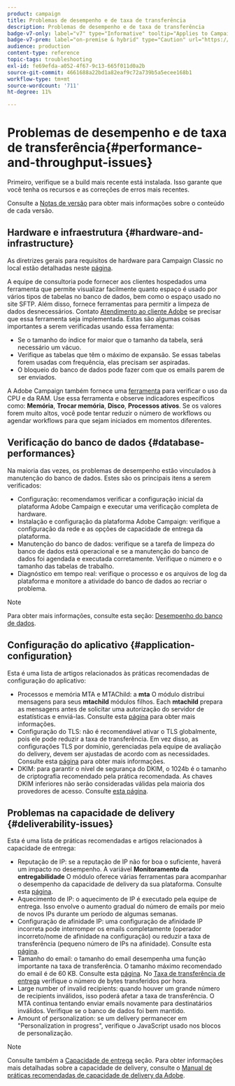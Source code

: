 ```yaml
---
product: campaign
title: Problemas de desempenho e de taxa de transferência
description: Problemas de desempenho e de taxa de transferência
badge-v7-only: label="v7" type="Informative" tooltip="Applies to Campaign Classic v7 only"
badge-v7-prem: label="on-premise & hybrid" type="Caution" url="https://experienceleague.adobe.com/docs/campaign-classic/using/installing-campaign-classic/architecture-and-hosting-models/hosting-models-lp/hosting-models.html" tooltip="Applies to on-premise and hybrid deployments only"
audience: production
content-type: reference
topic-tags: troubleshooting
exl-id: fe69efda-a052-4f67-9c13-665f011d0a2b
source-git-commit: 4661688a22bd1a82eaf9c72a739b5a5ecee168b1
workflow-type: tm+mt
source-wordcount: '711'
ht-degree: 11%

---
```


# Problemas de desempenho e de taxa de transferência{#performance-and-throughput-issues}



Primeiro, verifique se a build mais recente está instalada. Isso garante que você tenha os recursos e as correções de erros mais recentes.

Consulte a [Notas de versão](../../rn/using/latest-release.md) para obter mais informações sobre o conteúdo de cada versão.

## Hardware e infraestrutura {#hardware-and-infrastructure}

As diretrizes gerais para requisitos de hardware para Campaign Classic no local estão detalhadas neste [página](https://helpx.adobe.com/br/campaign/kb/hardware-sizing-guide.html).

A equipe de consultoria pode fornecer aos clientes hospedados uma ferramenta que permite visualizar facilmente quanto espaço é usado por vários tipos de tabelas no banco de dados, bem como o espaço usado no site SFTP. Além disso, fornece ferramentas para permitir a limpeza de dados desnecessários. Contato [Atendimento ao cliente Adobe](https://helpx.adobe.com/br/enterprise/admin-guide.html/enterprise/using/support-for-experience-cloud.ug.html) se precisar que essa ferramenta seja implementada. Estas são algumas coisas importantes a serem verificadas usando essa ferramenta:

* Se o tamanho do índice for maior que o tamanho da tabela, será necessário um vácuo.
* Verifique as tabelas que têm o máximo de expansão. Se essas tabelas forem usadas com frequência, elas precisam ser aspiradas.
* O bloqueio do banco de dados pode fazer com que os emails parem de ser enviados.

A Adobe Campaign também fornece uma [ferramenta](../../production/using/monitoring-processes.md#manual-monitoring) para verificar o uso da CPU e da RAM. Use essa ferramenta e observe indicadores específicos como: **Memória**, **Trocar memória**, **Disco**, **Processos ativos**. Se os valores forem muito altos, você pode tentar reduzir o número de workflows ou agendar workflows para que sejam iniciados em momentos diferentes.

## Verificação do banco de dados {#database-performances}

Na maioria das vezes, os problemas de desempenho estão vinculados à manutenção do banco de dados. Estes são os principais itens a serem verificados:

* Configuração: recomendamos verificar a configuração inicial da plataforma Adobe Campaign e executar uma verificação completa de hardware.
* Instalação e configuração da plataforma Adobe Campaign: verifique a configuração da rede e as opções de capacidade de entrega da plataforma.
* Manutenção do banco de dados: verifique se a tarefa de limpeza do banco de dados está operacional e se a manutenção do banco de dados foi agendada e executada corretamente. Verifique o número e o tamanho das tabelas de trabalho.
* Diagnóstico em tempo real: verifique o processo e os arquivos de log da plataforma e monitore a atividade do banco de dados ao recriar o problema.

>[!NOTE]
>
>Para obter mais informações, consulte esta seção: [Desempenho do banco de dados](../../production/using/database-performances.md).

## Configuração do aplicativo {#application-configuration}

Esta é uma lista de artigos relacionados às práticas recomendadas de configuração do aplicativo:

* Processos e memória MTA e MTAChild: a **mta** O módulo distribui mensagens para seus **mtachild** módulos filhos. Each **mtachild** prepara as mensagens antes de solicitar uma autorização do servidor de estatísticas e enviá-las. Consulte esta [página](../../installation/using/email-deliverability.md) para obter mais informações.
* Configuração do TLS: não é recomendável ativar o TLS globalmente, pois ele pode reduzir a taxa de transferência. Em vez disso, as configurações TLS por domínio, gerenciadas pela equipe de avaliação do delivery, devem ser ajustadas de acordo com as necessidades. Consulte esta [página](../../installation/using/email-deliverability.md#mx-configuration) para obter mais informações.
* DKIM: para garantir o nível de segurança do DKIM, o 1024b é o tamanho de criptografia recomendado pela prática recomendada. As chaves DKIM inferiores não serão consideradas válidas pela maioria dos provedores de acesso. Consulte [esta página](https://experienceleague.adobe.com/docs/deliverability-learn/deliverability-best-practice-guide/transition-process/infrastructure.html?lang=pt-BR#authentication).

## Problemas na capacidade de delivery {#deliverability-issues}

Esta é uma lista de práticas recomendadas e artigos relacionados à capacidade de entrega:

* Reputação de IP: se a reputação de IP não for boa o suficiente, haverá um impacto no desempenho. A variável **Monitoramento da entregabilidade** O módulo oferece várias ferramentas para acompanhar o desempenho da capacidade de delivery da sua plataforma. Consulte esta [página](../../delivery/using/monitoring-deliverability.md).
* Aquecimento de IP: o aquecimento de IP é executado pela equipe de entrega. Isso envolve o aumento gradual do número de emails por meio de novos IPs durante um período de algumas semanas.
* Configuração de afinidade IP: uma configuração de afinidade IP incorreta pode interromper os emails completamente (operador incorreto/nome de afinidade na configuração) ou reduzir a taxa de transferência (pequeno número de IPs na afinidade). Consulte esta [página](../../installation/using/email-deliverability.md#list-of-ip-addresses-to-use).
* Tamanho do email: o tamanho do email desempenha uma função importante na taxa de transferência. O tamanho máximo recomendado do email é de 60 KB. Consulte esta [página](https://helpx.adobe.com/legal/product-descriptions/campaign.html). No [Taxa de transferência de entrega](../../reporting/using/global-reports.md#delivery-throughput) verifique o número de bytes transferidos por hora.
* Large number of invalid recipients: quando houver um grande número de recipients inválidos, isso poderá afetar a taxa de transferência. O MTA continua tentando enviar emails novamente para destinatários inválidos. Verifique se o banco de dados foi bem mantido.
* Amount of personalization: se um delivery permanecer em &quot;Personalization in progress&quot;, verifique o JavaScript usado nos blocos de personalização.

>[!NOTE]
>
>Consulte também a [Capacidade de entrega](../../delivery/using/about-deliverability.md) seção. Para obter informações mais detalhadas sobre a capacidade de delivery, consulte o [Manual de práticas recomendadas de capacidade de delivery da Adobe](https://experienceleague.adobe.com/docs/deliverability-learn/deliverability-best-practice-guide/introduction.html?lang=pt-BR).
